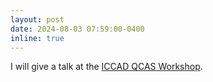 ```yaml
---
layout: post
date: 2024-08-03 07:59:00-0400
inline: true
---
```


I will give a talk at the [ICCAD QCAS Workshop](https://sites.google.com/view/qcas-2024/home).
